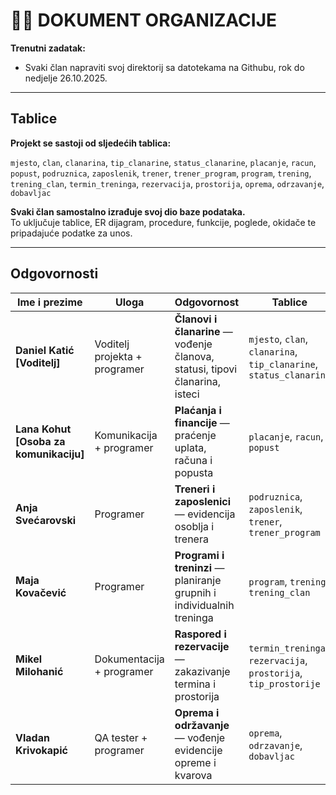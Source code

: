 # 🏋️‍♀️ DOKUMENT ORGANIZACIJE

**Trenutni zadatak:**
- Svaki član napraviti svoj direktorij sa datotekama na Githubu, rok do nedjelje 26.10.2025.

---

## Tablice

**Projekt se sastoji od sljedećih tablica:**

`mjesto`, `clan`, `clanarina`, `tip_clanarine`, `status_clanarine`, `placanje`, `racun`, `popust`, `podruznica`, `zaposlenik`, `trener`, `trener_program`, `program`, `trening`, `trening_clan`, `termin_treninga`, `rezervacija`, `prostorija`, `oprema`, `odrzavanje`, `dobavljac`

**Svaki član samostalno izrađuje svoj dio baze podataka.**  
To uključuje tablice, ER dijagram, procedure, funkcije, poglede, okidače te pripadajuće podatke za unos.

---

## Odgovornosti

| Ime i prezime | Uloga | Odgovornost | Tablice |
|----------------|-------|--------------|----------|
| **Daniel Katić [Voditelj]** | Voditelj projekta + programer | **Članovi i članarine** — vođenje članova, statusi, tipovi članarina, isteci | `mjesto`, `clan`, `clanarina`, `tip_clanarine`, `status_clanarine` |
| **Lana Kohut [Osoba za komunikaciju]** | Komunikacija + programer | **Plaćanja i financije** — praćenje uplata, računa i popusta | `placanje`, `racun`, `popust` |
| **Anja Svećarovski** | Programer | **Treneri i zaposlenici** — evidencija osoblja i trenera | `podruznica`, `zaposlenik`, `trener`, `trener_program` |
| **Maja Kovačević** | Programer | **Programi i treninzi** — planiranje grupnih i individualnih treninga | `program`, `trening`, `trening_clan` |
| **Mikel Milohanić** | Dokumentacija + programer | **Raspored i rezervacije** — zakazivanje termina i prostorija | `termin_treninga`, `rezervacija`, `prostorija`, `tip_prostorije` |
| **Vladan Krivokapić** | QA tester + programer | **Oprema i održavanje** — vođenje evidencije opreme i kvarova | `oprema`, `odrzavanje`, `dobavljac` |